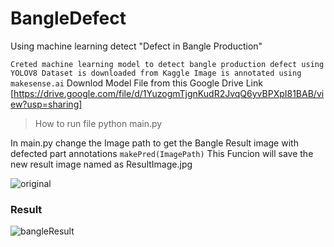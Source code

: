 # BangleDefect
Using machine learning detect "Defect in Bangle Production"

`
Creted machine learning model to detect bangle production defect using YOLOV8
Dataset is downloaded from Kaggle
Image is annotated using makesense.ai
`
Downlod Model File from this Google Drive Link [https://drive.google.com/file/d/1YuzogmTjgnKudR2JvqQ6yvBPXpI81BAB/view?usp=sharing]

> How to run file
> python main.py

In main.py change the Image path to get the Bangle Result image with defected part annotations
`makePred(ImagePath)`  This Funcion will save the new result image named as ResultImage.jpg

![original](https://github.com/sandeshkharat87/BangleDefect/assets/47347413/6f48dbd5-51e9-41da-b616-a19d9b597c3d)

### Result
![bangleResult](https://github.com/sandeshkharat87/BangleDefect/assets/47347413/972fab99-b200-4119-b98d-4482a3cc68cc)
